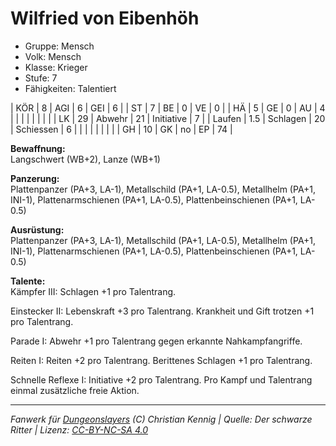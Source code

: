 # Wilfried von Eibenhöh  
- Gruppe: Mensch  
- Volk: Mensch  
- Klasse: Krieger  
- Stufe: 7  
- Fähigkeiten: Talentiert  


| KÖR    | 8   | AGI      | 6  | GEI        | 6  |
| ST     | 7   | BE       | 0  | VE         | 0  |
| HÄ     | 5   | GE       | 0  | AU         | 4  |
|        |     |          |    |            |    |
| LK     | 29  | Abwehr   | 21 | Initiative | 7  |
| Laufen | 1.5 | Schlagen | 20 | Schiessen  | 6  |
|        |     |          |    |            |    |
| GH     | 10  | GK       | no | EP         | 74 |


**Bewaffnung:**  
Langschwert (WB+2), Lanze (WB+1)

**Panzerung:**  
Plattenpanzer (PA+3, LA-1), Metallschild (PA+1, LA-0.5), Metallhelm (PA+1, INI-1), Plattenarmschienen (PA+1, LA-0.5), Plattenbeinschienen (PA+1, LA-0.5)

**Ausrüstung:**  
Plattenpanzer (PA+3, LA-1), Metallschild (PA+1, LA-0.5), Metallhelm (PA+1, INI-1), Plattenarmschienen (PA+1, LA-0.5), Plattenbeinschienen (PA+1, LA-0.5)

**Talente:**  
Kämpfer III: Schlagen +1 pro Talentrang.

Einstecker II: Lebenskraft +3 pro Talentrang. Krankheit und Gift trotzen +1 pro Talentrang.

Parade I: Abwehr +1 pro Talentrang gegen erkannte Nahkampfangriffe.

Reiten I: Reiten +2 pro Talentrang. Berittenes Schlagen +1 pro Talentrang.

Schnelle Reflexe I: Initiative +2 pro Talentrang. Pro Kampf und Talentrang einmal zusätzliche freie Aktion.





___
*Fanwerk für [Dungeonslayers](https://www.dungeonslayers.net/) (C) Christian Kennig | Quelle: Der schwarze Ritter | Lizenz: [CC-BY-NC-SA 4.0](https://creativecommons.org/licenses/by-nc-sa/4.0/deed.de)*